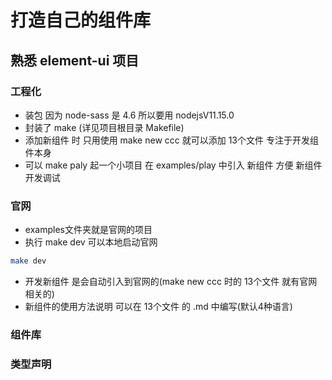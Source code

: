 # 打造自己的组件库
## 熟悉 element-ui 项目
### 工程化
- 装包 因为 node-sass 是 4.6  所以要用 nodejsV11.15.0
- 封装了 make (详见项目根目录 Makefile)
- 添加新组件 时  只用使用 make new ccc 就可以添加 13个文件 专注于开发组件本身
- 可以 make paly 起一个小项目  在 examples/play 中引入 新组件  方便 新组件 开发调试

### 官网
- examples文件夹就是官网的项目
- 执行 make dev 可以本地启动官网
```sh
make dev 
```
- 开发新组件 是会自动引入到官网的(make new ccc 时的 13个文件 就有官网相关的)
- 新组件的使用方法说明 可以在 13个文件 的 .md 中编写(默认4种语言)

### 组件库

### 类型声明
